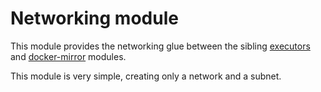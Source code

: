 # Networking module

This module provides the networking glue between the sibling [executors](https://registry.terraform.io/modules/sourcegraph/executors/google/0.0.27/submodules/executors) and [docker-mirror](https://registry.terraform.io/modules/sourcegraph/executors/google/0.0.27/submodules/docker-mirror) modules.

This module is very simple, creating only a network and a subnet.
